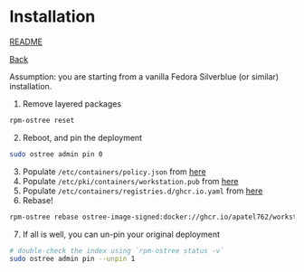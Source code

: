 # Installation

[README](../README.md)

[Back](./BOOTSTRAP0.md)

Assumption: you are starting from a vanilla Fedora Silverblue (or similar) installation.

1. Remove layered packages

```bash
rpm-ostree reset
```

2. Reboot, and pin the deployment

```bash
sudo ostree admin pin 0
```

3. Populate `/etc/containers/policy.json` from [here](../rootfs/etc/containers/policy.json)
4. Populate `/etc/pki/containers/workstation.pub` from [here](../rootfs/etc/pki/containers/workstation.pub)
5. Populate `/etc/containers/registries.d/ghcr.io.yaml` from [here](../rootfs/etc/containers/registries.d/ghcr.io.yaml)
6. Rebase!

```bash
rpm-ostree rebase ostree-image-signed:docker://ghcr.io/apatel762/workstation:latest
```

7. If all is well, you can un-pin your original deployment

```bash
# double-check the index using `rpm-ostree status -v`
sudo ostree admin pin --unpin 1
```